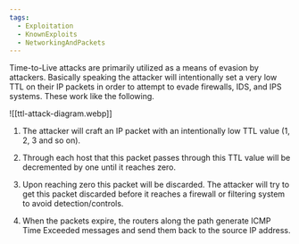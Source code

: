 ```yaml
---
tags:
  - Exploitation
  - KnownExploits
  - NetworkingAndPackets
---
```

Time-to-Live attacks are primarily utilized as a means of evasion by attackers. Basically speaking the attacker will intentionally set a very low TTL on their IP packets in order to attempt to evade firewalls, IDS, and IPS systems. These work like the following.

![[ttl-attack-diagram.webp]]

1. The attacker will craft an IP packet with an intentionally low TTL value (1, 2, 3 and so on).
    
2. Through each host that this packet passes through this TTL value will be decremented by one until it reaches zero.
    
3. Upon reaching zero this packet will be discarded. The attacker will try to get this packet discarded before it reaches a firewall or filtering system to avoid detection/controls.
    
4. When the packets expire, the routers along the path generate ICMP Time Exceeded messages and send them back to the source IP address.